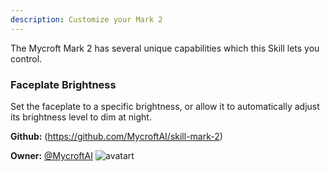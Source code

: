 ```yaml
---
description: Customize your Mark 2
---
```

The Mycroft Mark 2 has several unique capabilities which this Skill lets you
control.

###  Faceplate Brightness
Set the faceplate to a specific brightness, or allow it to automatically adjust
its brightness level to dim at night.

**Github:** (https://github.com/MycroftAI/skill-mark-2)

**Owner:** [@MycroftAI](https://github.com/MycroftAI) ![avatart](https://avatars0.githubusercontent.com/u/14171097?v=4)

